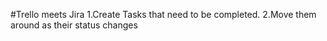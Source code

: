 #Trello meets Jira
1.Create Tasks that need to be completed. 
2.Move them around as their status changes
